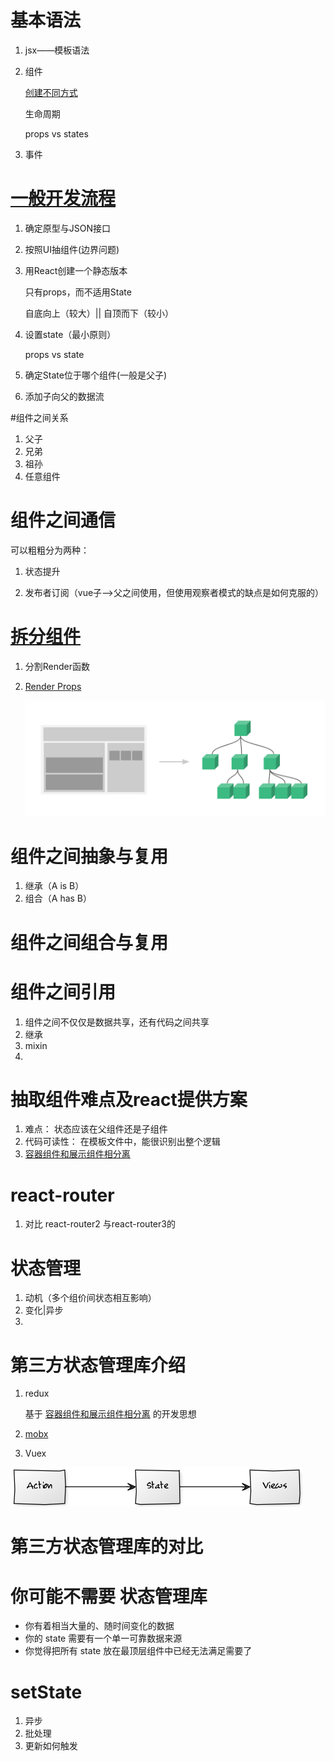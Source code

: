 # 基本语法

1. jsx——模板语法

2. 组件

   [创建不同方式](https://segmentfault.com/a/1190000008402834)

   生命周期

   props vs states

3. 事件





# [一般开发流程](https://react.docschina.org/docs/thinking-in-react.html)

1. 确定原型与JSON接口

2. 按照UI抽组件(边界问题)

3. 用React创建一个静态版本

   只有props，而不适用State

   自底向上（较大）|| 自顶而下（较小）

4. 设置state（最小原则）

   props  vs state

5. 确定State位于哪个组件(一般是父子)

6. 添加子向父的数据流





#组件之间关系

1. 父子
2. 兄弟
3. 祖孙
4. 任意组件



# 组件之间通信

可以粗粗分为两种：

1. 状态提升

2. 发布者订阅（vue子——>父之间使用，但使用观察者模式的缺点是如何克服的）



# [拆分组件](https://blog.csdn.net/zhendong9860/article/details/76785242)

1. 分割Render函数

2. [Render Props](https://react.docschina.org/docs/render-props.html)

   ![Component Tree](assets/components.png)



# 组件之间抽象与复用

1. 继承（A is B）
2. 组合（A has B）



# 组件之间组合与复用





#   组件之间引用

1. 组件之间不仅仅是数据共享，还有代码之间共享
2. 继承
3. mixin
4. 



# 抽取组件难点及react提供方案

1. 难点： 状态应该在父组件还是子组件
2. 代码可读性： 在模板文件中，能很识别出整个逻辑
3. [容器组件和展示组件相分离](https://medium.com/@dan_abramov/smart-and-dumb-components-7ca2f9a7c7d0)

# react-router

1. 对比 react-router2 与react-router3的



# 状态管理

1. 动机（多个组价间状态相互影响）
2. 变化|异步
3. 



# 第三方状态管理库介绍

1. redux

   基于 [容器组件和展示组件相分离](https://medium.com/@dan_abramov/smart-and-dumb-components-7ca2f9a7c7d0) 的开发思想

2. [mobx](https://cn.mobx.js.org/)

3. Vuex

![Action, State, View](assets/action-state-view.png)

# 第三方状态管理库的对比



# 你可能不需要 状态管理库

- 你有着相当大量的、随时间变化的数据
- 你的 state 需要有一个单一可靠数据来源
- 你觉得把所有 state 放在最顶层组件中已经无法满足需要了



# setState

1. 异步
2. 批处理
3. 更新如何触发











